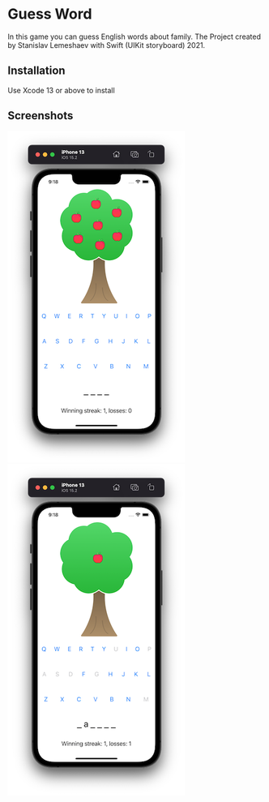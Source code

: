 # Guess Word
In this game you can guess English words about family. 
The Project created by Stanislav Lemeshaev with Swift (UIKit storyboard) 2021.

## Installation
Use Xcode 13 or above to install

## Screenshots
![Screenshot](https://github.com/slemeshaev/GuessWord/blob/main/GuessWord/Utilities/Screenshots/Screenshot_01.png)
![Screenshot](https://github.com/slemeshaev/GuessWord/blob/main/GuessWord/Utilities/Screenshots/Screenshot_02.png)
